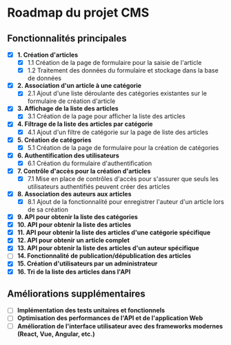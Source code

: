 # Roadmap du projet CMS

## Fonctionnalités principales

- [x] **1. Création d'articles**
    - [x] 1.1 Création de la page de formulaire pour la saisie de l'article
    - [x] 1.2 Traitement des données du formulaire et stockage dans la base de données

- [x] **2. Association d'un article à une catégorie**
    - [x] 2.1 Ajout d'une liste déroulante des catégories existantes sur le formulaire de création d'article

- [x] **3. Affichage de la liste des articles**
    - [x] 3.1 Création de la page pour afficher la liste des articles

- [x] **4. Filtrage de la liste des articles par catégorie**
    - [x] 4.1 Ajout d'un filtre de catégorie sur la page de liste des articles

- [x] **5. Création de catégories**
    - [x] 5.1 Création de la page de formulaire pour la création de catégories

- [x] **6. Authentification des utilisateurs**
    - [x] 6.1 Création du formulaire d'authentification

- [x] **7. Contrôle d'accès pour la création d'articles**
    - [x] 7.1 Mise en place de contrôles d'accès pour s'assurer que seuls les utilisateurs authentifiés peuvent créer des articles

- [x] **8. Association des auteurs aux articles**
    - [x] 8.1 Ajout de la fonctionnalité pour enregistrer l'auteur d'un article lors de sa création

- [x] **9. API pour obtenir la liste des catégories**
- [x] **10. API pour obtenir la liste des articles**
- [x] **11. API pour obtenir la liste des articles d'une catégorie spécifique**
- [x] **12. API pour obtenir un article complet**
- [x] **13. API pour obtenir la liste des articles d'un auteur spécifique**
- [ ] **14. Fonctionnalité de publication/dépublication des articles**
- [x] **15. Création d'utilisateurs par un administrateur**
- [x] **16. Tri de la liste des articles dans l'API**

## Améliorations supplémentaires
- [ ] **Implémentation des tests unitaires et fonctionnels**
- [ ] **Optimisation des performances de l'API et de l'application Web**
- [ ] **Amélioration de l'interface utilisateur avec des frameworks modernes (React, Vue, Angular, etc.)**
